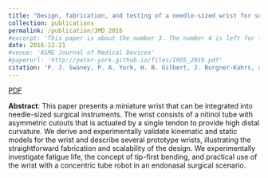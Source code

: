 ```yaml
---
title: "Design, fabrication, and testing of a needle-sized wrist for surgical instruments"
collection: publications
permalink: /publication/JMD_2016
#excerpt: 'This paper is about the number 3. The number 4 is left for future work.'
date: 2016-12-21
#venue: 'ASME Journal of Medical Devices'
#paperurl: 'http://peter-york.github.io/files/IROS_2019.pdf'
citation: 'P. J. Swaney, P. A. York, H. B. Gilbert, J. Burgner-Kahrs, and R. J. Webster III, "Design, fabrication, and testing of a needle-sized wrist for surgical instruments," ASME Journal of Medical Devices, 2016.'
---
```


[PDF](http://peter-york.github.io/files/JMD_2016.pdf)

**Abstract**: This paper presents a miniature wrist that can be integrated into
needle-sized surgical instruments. The wrist consists of a nitinol
tube with asymmetric cutouts that is actuated by a single tendon
to provide high distal curvature. We derive and experimentally
validate kinematic and static models for the wrist and describe
several prototype wrists, illustrating the straightforward fabrication
and scalability of the design. We experimentally investigate
fatigue life, the concept of tip-first bending, and practical use of
the wrist with a concentric tube robot in an endonasal surgical
scenario.
